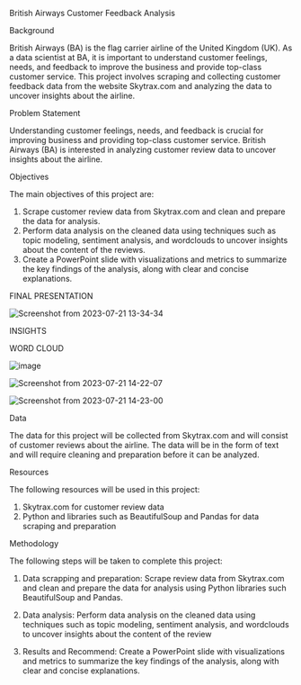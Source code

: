 British Airways Customer Feedback Analysis

Background

British Airways (BA) is the flag carrier airline of the United Kingdom (UK). As a data scientist at BA, it is important to understand customer feelings, needs, and feedback to improve the business and provide top-class customer service.
This project involves scraping and collecting customer feedback data from the website Skytrax.com and analyzing the data to uncover insights about the airline.


Problem Statement

Understanding customer feelings, needs, and feedback is crucial for improving business and providing top-class customer service. British Airways (BA) is interested in analyzing customer review data to uncover insights about the airline.

Objectives

The main objectives of this project are:

1. Scrape customer review data from Skytrax.com and clean and prepare the data for analysis.
2. Perform data analysis on the cleaned data using techniques such as topic modeling, sentiment analysis, and wordclouds to uncover insights about the content of the reviews.
3. Create a PowerPoint slide with visualizations and metrics to summarize the key findings of the analysis, along with clear and concise explanations.

FINAL PRESENTATION

![Screenshot from 2023-07-21 13-34-34](https://github.com/devotuoma/British-Airline-Sentiment-Analysis/assets/94548340/06c4dd12-b354-4880-a6dc-20a9203f0570)

INSIGHTS

WORD CLOUD

![image](https://github.com/devotuoma/British-Airline-Sentiment-Analysis/assets/94548340/ae094ec0-6567-4f2f-91fa-14c1626e4db7)


![Screenshot from 2023-07-21 14-22-07](https://github.com/devotuoma/British-Airline-Sentiment-Analysis/assets/94548340/508729f9-4bff-47d5-86fb-f0b96a105a32)


![Screenshot from 2023-07-21 14-23-00](https://github.com/devotuoma/British-Airline-Sentiment-Analysis/assets/94548340/306d134d-fc74-43e7-b7c3-d22f40810cf9)

Data

The data for this project will be collected from Skytrax.com and will consist of customer reviews about the airline. The data will be in the form of text and will require cleaning and preparation before it can be analyzed.

Resources

The following resources will be used in this project:

1. Skytrax.com for customer review data
2. Python and libraries such as BeautifulSoup and Pandas for data scraping and preparation

Methodology

The following steps will be taken to complete this project:

1. Data scrapping and preparation: Scrape review data from Skytrax.com and clean and prepare the data for analysis using Python libraries such BeautifulSoup and Pandas.

2. Data analysis: Perform data analysis on the cleaned data using techniques such as topic modeling, sentiment analysis, and wordclouds to uncover insights about the content of the review
3. Results and Recommend: Create a PowerPoint slide with visualizations and metrics to summarize the key findings of the analysis, along with clear and concise explanations.
